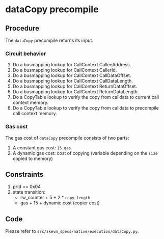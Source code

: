 # dataCopy precompile

## Procedure

The `dataCopy` precompile returns its input.

### Circuit behavior

1. Do a busmapping lookup for CallContext CalleeAddress.
2. Do a busmapping lookup for CallContext CallerId.
3. Do a busmapping lookup for CallContext CallDataOffset.
4. Do a busmapping lookup for CallContext CallDataLength.
5. Do a busmapping lookup for CallContext ReturnDataOffset.
6. Do a busmapping lookup for CallContext ReturnDataLength.
7. Do a CopyTable lookup to verify the copy from calldata to current call context memory.
8. Do a CopyTable lookup to verify the copy from calldata to precompile call context memory.

### Gas cost

The gas cost of `dataCopy` precompile consists of two parts:

1. A constant gas cost: `15 gas`
2. A dynamic gas cost: cost of copying (variable depending on the `size` copied to memory)

## Constraints

1. prId == 0x04
2. state transition:
   - rw_counter + 5 + 2 * `copy_length`
   - gas + 15 + dynamic cost (copier cost)

## Code

Please refer to `src/zkevm_specs/native/execution/dataCopy.py`.
